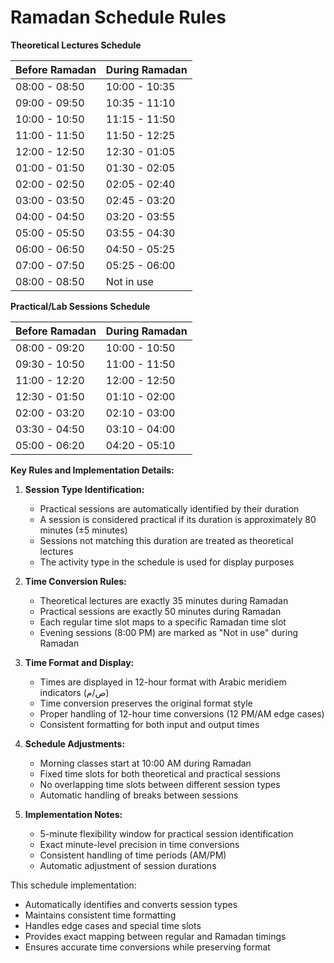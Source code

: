 # Ramadan Schedule Rules

**Theoretical Lectures Schedule**

Before Ramadan | During Ramadan
---------------|----------------
08:00 - 08:50  | 10:00 - 10:35
09:00 - 09:50  | 10:35 - 11:10
10:00 - 10:50  | 11:15 - 11:50
11:00 - 11:50  | 11:50 - 12:25
12:00 - 12:50  | 12:30 - 01:05
01:00 - 01:50  | 01:30 - 02:05
02:00 - 02:50  | 02:05 - 02:40
03:00 - 03:50  | 02:45 - 03:20
04:00 - 04:50  | 03:20 - 03:55
05:00 - 05:50  | 03:55 - 04:30
06:00 - 06:50  | 04:50 - 05:25
07:00 - 07:50  | 05:25 - 06:00
08:00 - 08:50  | Not in use

**Practical/Lab Sessions Schedule**

Before Ramadan | During Ramadan
---------------|----------------
08:00 - 09:20  | 10:00 - 10:50
09:30 - 10:50  | 11:00 - 11:50
11:00 - 12:20  | 12:00 - 12:50
12:30 - 01:50  | 01:10 - 02:00
02:00 - 03:20  | 02:10 - 03:00
03:30 - 04:50  | 03:10 - 04:00
05:00 - 06:20  | 04:20 - 05:10

**Key Rules and Implementation Details:**

1. **Session Type Identification:**
   - Practical sessions are automatically identified by their duration
   - A session is considered practical if its duration is approximately 80 minutes (±5 minutes)
   - Sessions not matching this duration are treated as theoretical lectures
   - The activity type in the schedule is used for display purposes

2. **Time Conversion Rules:**
   - Theoretical lectures are exactly 35 minutes during Ramadan
   - Practical sessions are exactly 50 minutes during Ramadan
   - Each regular time slot maps to a specific Ramadan time slot
   - Evening sessions (8:00 PM) are marked as "Not in use" during Ramadan

3. **Time Format and Display:**
   - Times are displayed in 12-hour format with Arabic meridiem indicators (ص/م)
   - Time conversion preserves the original format style
   - Proper handling of 12-hour time conversions (12 PM/AM edge cases)
   - Consistent formatting for both input and output times

4. **Schedule Adjustments:**
   - Morning classes start at 10:00 AM during Ramadan
   - Fixed time slots for both theoretical and practical sessions
   - No overlapping time slots between different session types
   - Automatic handling of breaks between sessions

5. **Implementation Notes:**
   - 5-minute flexibility window for practical session identification
   - Exact minute-level precision in time conversions
   - Consistent handling of time periods (AM/PM)
   - Automatic adjustment of session durations

This schedule implementation:
- Automatically identifies and converts session types
- Maintains consistent time formatting
- Handles edge cases and special time slots
- Provides exact mapping between regular and Ramadan timings
- Ensures accurate time conversions while preserving format